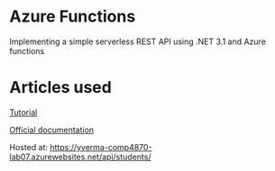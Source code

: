 # Azure Functions
Implementing a simple serverless REST API using .NET 3.1 and Azure functions

# Articles used
<a href="https://blog.medhat.ca/2021/02/build-rest-api-using-ef-with-azure.html">Tutorial</a>

<a href="https://docs.microsoft.com/en-us/azure/azure-functions/functions-dotnet-class-library?tabs=v2%2Ccmd">Official documentation</a> 

Hosted at: https://yverma-comp4870-lab07.azurewebsites.net/api/students/
